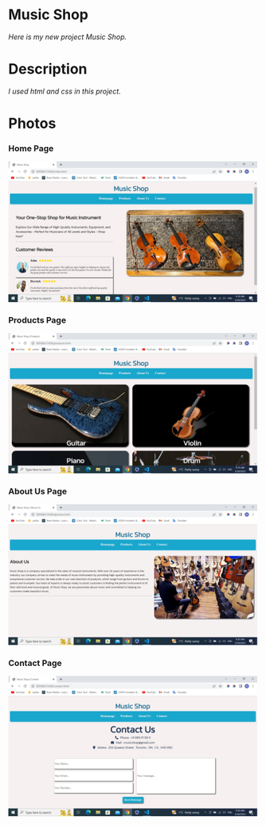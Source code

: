 # Music Shop

*Here is my new project Music Shop.*

# Description 
 *I used html and css in this project.*
 


# Photos 

### Home Page 
<img src="https://github.com/mmertoglu/MusicShop/blob/master/images/music1.jpg" width="500"  /> 


### Products Page
<img src="https://github.com/mmertoglu/MusicShop/blob/master/images/music2.jpg" width="500"  /> 


### About Us Page 
<img src="https://github.com/mmertoglu/MusicShop/blob/master/images/music3.png" width="500"  />


### Contact Page 
<img src="https://github.com/mmertoglu/MusicShop/blob/master/images/music4.jpg" width="500"  /> 




